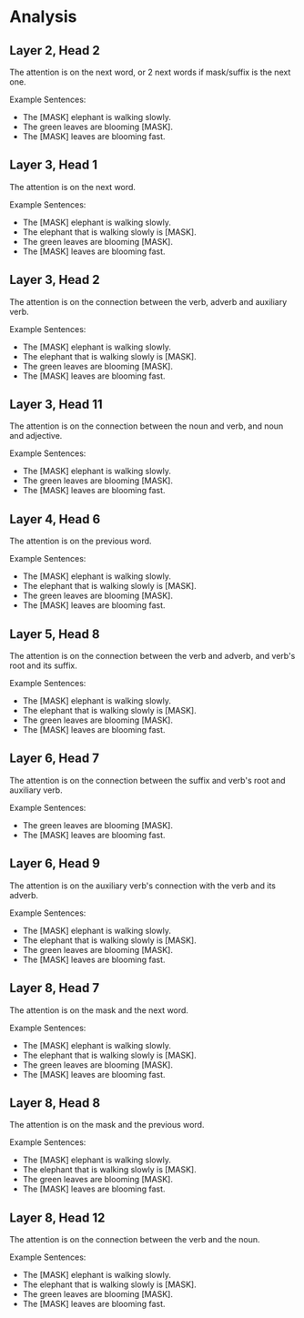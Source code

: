 # Analysis

## Layer 2, Head 2

The attention is on the next word, or 2 next words if mask/suffix is the next one.

Example Sentences:

- The [MASK] elephant is walking slowly.
- The green leaves are blooming [MASK].
- The [MASK] leaves are blooming fast.

## Layer 3, Head 1

The attention is on the next word.

Example Sentences:

- The [MASK] elephant is walking slowly.
- The elephant that is walking slowly is [MASK].
- The green leaves are blooming [MASK].
- The [MASK] leaves are blooming fast.

## Layer 3, Head 2

The attention is on the connection between the verb, adverb and auxiliary verb.

Example Sentences:

- The [MASK] elephant is walking slowly.
- The elephant that is walking slowly is [MASK].
- The green leaves are blooming [MASK].
- The [MASK] leaves are blooming fast.

## Layer 3, Head 11

The attention is on the connection between the noun and verb, and noun and adjective.

Example Sentences:

- The [MASK] elephant is walking slowly.
- The green leaves are blooming [MASK].
- The [MASK] leaves are blooming fast.

## Layer 4, Head 6

The attention is on the previous word.

Example Sentences:

- The [MASK] elephant is walking slowly.
- The elephant that is walking slowly is [MASK].
- The green leaves are blooming [MASK].
- The [MASK] leaves are blooming fast.

## Layer 5, Head 8

The attention is on the connection between the verb and adverb, and verb's root and its suffix.

Example Sentences:

- The [MASK] elephant is walking slowly.
- The elephant that is walking slowly is [MASK].
- The green leaves are blooming [MASK].
- The [MASK] leaves are blooming fast.

## Layer 6, Head 7

The attention is on the connection between the suffix and verb's root and auxiliary verb.

Example Sentences:

- The green leaves are blooming [MASK].
- The [MASK] leaves are blooming fast.

## Layer 6, Head 9

The attention is on the auxiliary verb's connection with the verb and its adverb.

Example Sentences:

- The [MASK] elephant is walking slowly.
- The elephant that is walking slowly is [MASK].
- The green leaves are blooming [MASK].
- The [MASK] leaves are blooming fast.

## Layer 8, Head 7

The attention is on the mask and the next word.

Example Sentences:

- The [MASK] elephant is walking slowly.
- The elephant that is walking slowly is [MASK].
- The green leaves are blooming [MASK].
- The [MASK] leaves are blooming fast.

## Layer 8, Head 8

The attention is on the mask and the previous word.

Example Sentences:

- The [MASK] elephant is walking slowly.
- The elephant that is walking slowly is [MASK].
- The green leaves are blooming [MASK].
- The [MASK] leaves are blooming fast.

## Layer 8, Head 12

The attention is on the connection between the verb and the noun.

Example Sentences:

- The [MASK] elephant is walking slowly.
- The elephant that is walking slowly is [MASK].
- The green leaves are blooming [MASK].
- The [MASK] leaves are blooming fast.
